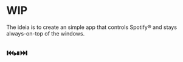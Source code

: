 # WIP
The ideia is to create an simple app that controls Spotify® and stays always-on-top of the windows.

## ⏮️⏯⏭️
